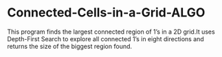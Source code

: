 # Connected-Cells-in-a-Grid-ALGO

This program finds the largest connected region of 1’s in a 2D grid.It uses Depth-First Search  to explore all connected 1’s in eight directions and returns the size of the biggest region found.
